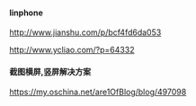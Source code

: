 #### linphone

http://www.jianshu.com/p/bcf4fd6da053

http://www.ycliao.com/?p=64332

#### 截图横屏,竖屏解决方案

https://my.oschina.net/are1OfBlog/blog/497098


